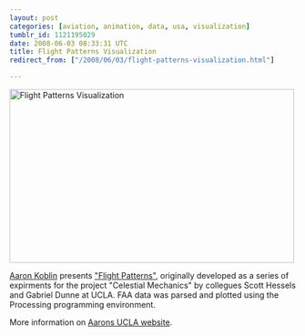 ```yaml
---
layout: post
categories: [aviation, animation, data, usa, visualization]
tumblr_id: 1121195029  
date: 2008-06-03 08:33:31 UTC
title: Flight Patterns Visualization
redirect_from: ["/2008/06/03/flight-patterns-visualization.html"]

---
```


<a href="http://www.aaronkoblin.com/work/flightpatterns/"><img src="/attachments/2008/06/akoblin-faa-flight-patterns-viz.jpg" alt="Flight Patterns Visualization" width="500" height="305" class="alignnone size-full wp-image-496" /></a>

<a href="http://www.aaronkoblin.com/">Aaron Koblin</a> presents <a href="http://www.aaronkoblin.com/work/flightpatterns/">"Flight Patterns"</a>, originally developed as a series of expirments for the project "Celestial Mechanics" by collegues Scott Hessels and Gabriel Dunne at UCLA. FAA data was parsed and plotted using the Processing programming environment.

More information on <a href="http://users.design.ucla.edu/~akoblin/work/faa/">Aarons UCLA website</a>.

